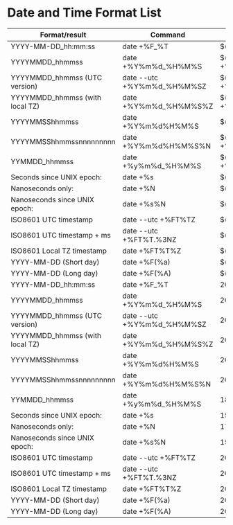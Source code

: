 # Date and Time Format List

| Format/result                   | Command                    | Output                        |
| ---                             | ---                        | ---                           |
| YYYY-MM-DD_hh:mm:ss             | date +%F_%T                | $(date +%F_%T)                |
| YYYYMMDD_hhmmss                 | date +%Y%m%d_%H%M%S        | $(date +%Y%m%d_%H%M%S)        |
| YYYYMMDD_hhmmss (UTC version)   | date --utc +%Y%m%d_%H%M%SZ | $(date --utc +%Y%m%d_%H%M%SZ) |
| YYYYMMDD_hhmmss (with local TZ) | date +%Y%m%d_%H%M%S%Z      | $(date +%Y%m%d_%H%M%S%Z)      |
| YYYYMMSShhmmss                  | date +%Y%m%d%H%M%S         | $(date +%Y%m%d%H%M%S)         |
| YYYYMMSShhmmssnnnnnnnnn         | date +%Y%m%d%H%M%S%N       | $(date +%Y%m%d%H%M%S%N)       |
| YYMMDD_hhmmss                   | date +%y%m%d_%H%M%S        | $(date +%y%m%d_%H%M%S)        |
| Seconds since UNIX epoch:       | date +%s                   | $(date +%s)                   |
| Nanoseconds only:               | date +%N                   | $(date +%N)                   |
| Nanoseconds since UNIX epoch:   | date +%s%N                 | $(date +%s%N)                 |
| ISO8601 UTC timestamp           | date --utc +%FT%TZ         | $(date --utc +%FT%TZ)         |
| ISO8601 UTC timestamp + ms      | date --utc +%FT%T.%3NZ     | $(date --utc +%FT%T.%3NZ)     |
| ISO8601 Local TZ timestamp      | date +%FT%T%Z              | $(date +%FT%T%Z)              |
| YYYY-MM-DD (Short day)          | date +%F\(%a\)             | $(date +%F\(%a\))             |
| YYYY-MM-DD (Long day)           | date +%F\(%A\)             | $(date +%F\(%A\))             |
| YYYY-MM-DD_hh:mm:ss             | date +%F_%T                | 2018-01-24_13:06:51           |
| YYYYMMDD_hhmmss                 | date +%Y%m%d_%H%M%S        | 20180124_130651               |
| YYYYMMDD_hhmmss (UTC version)   | date --utc +%Y%m%d_%H%M%SZ | 20180124_040651Z              |
| YYYYMMDD_hhmmss (with local TZ) | date +%Y%m%d_%H%M%S%Z      | 20180124_130651JST            |
| YYYYMMSShhmmss                  | date +%Y%m%d%H%M%S         | 20180124130651                |
| YYYYMMSShhmmssnnnnnnnnn         | date +%Y%m%d%H%M%S%N       | 20180124130651170243401       |
| YYMMDD_hhmmss                   | date +%y%m%d_%H%M%S        | 180124_130651                 |
| Seconds since UNIX epoch:       | date +%s                   | 1516766811                    |
| Nanoseconds only:               | date +%N                   | 174236092                     |
| Nanoseconds since UNIX epoch:   | date +%s%N                 | 1516766811175655627           |
| ISO8601 UTC timestamp           | date --utc +%FT%TZ         | 2018-01-24T04:06:51Z          |
| ISO8601 UTC timestamp + ms      | date --utc +%FT%T.%3NZ     | 2018-01-24T04:06:51.178Z      |
| ISO8601 Local TZ timestamp      | date +%FT%T%Z              | 2018-01-24T13:06:51JST        |
| YYYY-MM-DD (Short day)          | date +%F\(%a\)             | 2018-01-24(chinese)           |
| YYYY-MM-DD (Long day)           | date +%F\(%A\)             | 2018-01-24(chinese)           |
